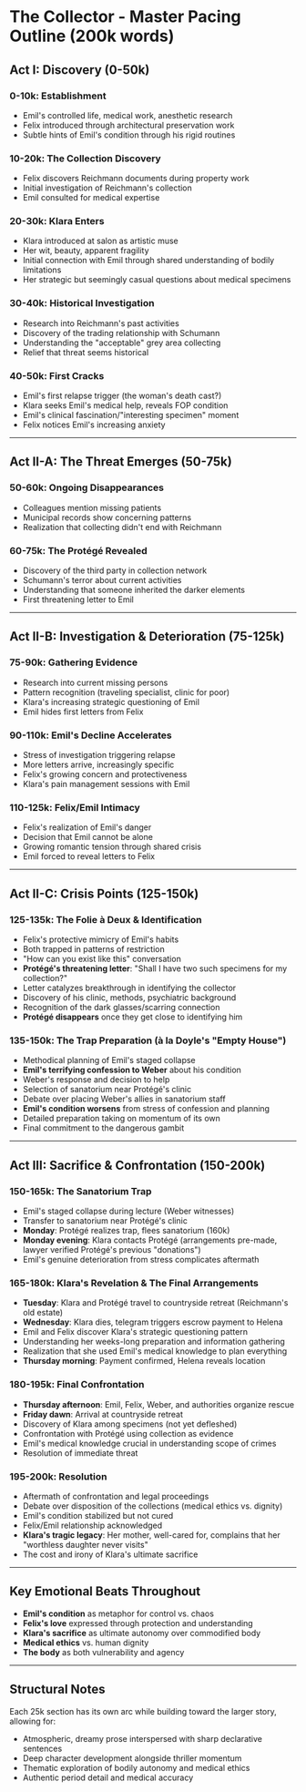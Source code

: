 # The Collector - Master Pacing Outline (200k words)

## Act I: Discovery (0-50k)

### 0-10k: Establishment
- Emil's controlled life, medical work, anesthetic research
- Felix introduced through architectural preservation work
- Subtle hints of Emil's condition through his rigid routines

### 10-20k: The Collection Discovery
- Felix discovers Reichmann documents during property work
- Initial investigation of Reichmann's collection
- Emil consulted for medical expertise

### 20-30k: Klara Enters
- Klara introduced at salon as artistic muse
- Her wit, beauty, apparent fragility
- Initial connection with Emil through shared understanding of bodily limitations
- Her strategic but seemingly casual questions about medical specimens

### 30-40k: Historical Investigation
- Research into Reichmann's past activities
- Discovery of the trading relationship with Schumann
- Understanding the "acceptable" grey area collecting
- Relief that threat seems historical

### 40-50k: First Cracks
- Emil's first relapse trigger (the woman's death cast?)
- Klara seeks Emil's medical help, reveals FOP condition
- Emil's clinical fascination/"interesting specimen" moment
- Felix notices Emil's increasing anxiety

---

## Act II-A: The Threat Emerges (50-75k)

### 50-60k: Ongoing Disappearances
- Colleagues mention missing patients
- Municipal records show concerning patterns
- Realization that collecting didn't end with Reichmann

### 60-75k: The Protégé Revealed
- Discovery of the third party in collection network
- Schumann's terror about current activities
- Understanding that someone inherited the darker elements
- First threatening letter to Emil

---

## Act II-B: Investigation & Deterioration (75-125k)

### 75-90k: Gathering Evidence
- Research into current missing persons
- Pattern recognition (traveling specialist, clinic for poor)
- Klara's increasing strategic questioning of Emil
- Emil hides first letters from Felix

### 90-110k: Emil's Decline Accelerates
- Stress of investigation triggering relapse
- More letters arrive, increasingly specific
- Felix's growing concern and protectiveness
- Klara's pain management sessions with Emil

### 110-125k: Felix/Emil Intimacy
- Felix's realization of Emil's danger
- Decision that Emil cannot be alone
- Growing romantic tension through shared crisis
- Emil forced to reveal letters to Felix

---

## Act II-C: Crisis Points (125-150k)

### 125-135k: The Folie à Deux & Identification
- Felix's protective mimicry of Emil's habits
- Both trapped in patterns of restriction
- "How can you exist like this" conversation
- **Protégé's threatening letter**: "Shall I have two such specimens for my collection?"
- Letter catalyzes breakthrough in identifying the collector
- Discovery of his clinic, methods, psychiatric background
- Recognition of the dark glasses/scarring connection
- **Protégé disappears** once they get close to identifying him

### 135-150k: The Trap Preparation (à la Doyle's "Empty House")
- Methodical planning of Emil's staged collapse
- **Emil's terrifying confession to Weber** about his condition
- Weber's response and decision to help
- Selection of sanatorium near Protégé's clinic
- Debate over placing Weber's allies in sanatorium staff
- **Emil's condition worsens** from stress of confession and planning
- Detailed preparation taking on momentum of its own
- Final commitment to the dangerous gambit

---

## Act III: Sacrifice & Confrontation (150-200k)

### 150-165k: The Sanatorium Trap
- Emil's staged collapse during lecture (Weber witnesses)
- Transfer to sanatorium near Protégé's clinic
- **Monday**: Protégé realizes trap, flees sanatorium (160k)
- **Monday evening**: Klara contacts Protégé (arrangements pre-made, lawyer verified Protégé's previous "donations")
- Emil's genuine deterioration from stress complicates aftermath

### 165-180k: Klara's Revelation & The Final Arrangements
- **Tuesday**: Klara and Protégé travel to countryside retreat (Reichmann's old estate)
- **Wednesday**: Klara dies, telegram triggers escrow payment to Helena
- Emil and Felix discover Klara's strategic questioning pattern
- Understanding her weeks-long preparation and information gathering
- Realization that she used Emil's medical knowledge to plan everything
- **Thursday morning**: Payment confirmed, Helena reveals location

### 180-195k: Final Confrontation  
- **Thursday afternoon**: Emil, Felix, Weber, and authorities organize rescue
- **Friday dawn**: Arrival at countryside retreat
- Discovery of Klara among specimens (not yet defleshed)
- Confrontation with Protégé using collection as evidence
- Emil's medical knowledge crucial in understanding scope of crimes
- Resolution of immediate threat

### 195-200k: Resolution
- Aftermath of confrontation and legal proceedings
- Debate over disposition of the collections (medical ethics vs. dignity)
- Emil's condition stabilized but not cured
- Felix/Emil relationship acknowledged
- **Klara's tragic legacy**: Her mother, well-cared for, complains that her "worthless daughter never visits"
- The cost and irony of Klara's ultimate sacrifice

---

## Key Emotional Beats Throughout

- **Emil's condition** as metaphor for control vs. chaos
- **Felix's love** expressed through protection and understanding
- **Klara's sacrifice** as ultimate autonomy over commodified body
- **Medical ethics** vs. human dignity
- **The body** as both vulnerability and agency

---

## Structural Notes

Each 25k section has its own arc while building toward the larger story, allowing for:
- Atmospheric, dreamy prose interspersed with sharp declarative sentences
- Deep character development alongside thriller momentum
- Thematic exploration of bodily autonomy and medical ethics
- Authentic period detail and medical accuracy